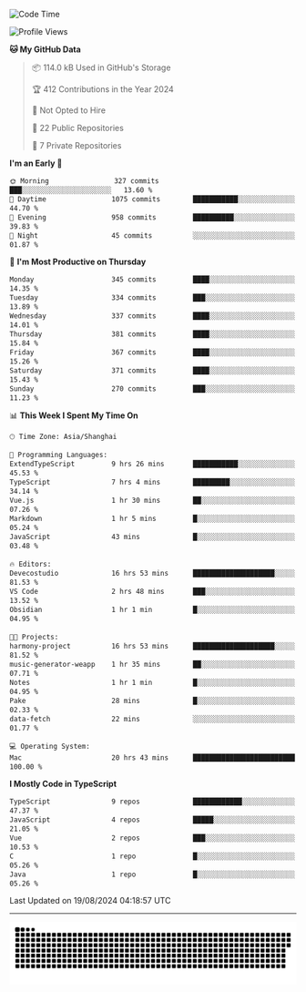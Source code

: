 <!--
<picture>
  <source
    srcset="https://github-readme-stats.vercel.app/api?username=kevinxft&show_icons=true&theme=dark"
    media="(prefers-color-scheme: dark)"
  />
  <source
    srcset="https://github-readme-stats.vercel.app/api?username=kevinxft&show_icons=true"
    media="(prefers-color-scheme: light), (prefers-color-scheme: no-preference)"
  />
  <img src="https://github-readme-stats.vercel.app/api?username=kevinxft&show_icons=true" />
</picture>
-->

<!--START_SECTION:waka-->
![Code Time](http://img.shields.io/badge/Code%20Time-2%2C481%20hrs%201%20min-blue)

![Profile Views](http://img.shields.io/badge/Profile%20Views-38-blue)

**🐱 My GitHub Data** 

> 📦 114.0 kB Used in GitHub's Storage 
 > 
> 🏆 412 Contributions in the Year 2024
 > 
> 🚫 Not Opted to Hire
 > 
> 📜 22 Public Repositories 
 > 
> 🔑 7 Private Repositories 
 > 
**I'm an Early 🐤** 

```text
🌞 Morning                327 commits         ███░░░░░░░░░░░░░░░░░░░░░░   13.60 % 
🌆 Daytime                1075 commits        ███████████░░░░░░░░░░░░░░   44.70 % 
🌃 Evening                958 commits         ██████████░░░░░░░░░░░░░░░   39.83 % 
🌙 Night                  45 commits          ░░░░░░░░░░░░░░░░░░░░░░░░░   01.87 % 
```
📅 **I'm Most Productive on Thursday** 

```text
Monday                   345 commits         ████░░░░░░░░░░░░░░░░░░░░░   14.35 % 
Tuesday                  334 commits         ███░░░░░░░░░░░░░░░░░░░░░░   13.89 % 
Wednesday                337 commits         ████░░░░░░░░░░░░░░░░░░░░░   14.01 % 
Thursday                 381 commits         ████░░░░░░░░░░░░░░░░░░░░░   15.84 % 
Friday                   367 commits         ████░░░░░░░░░░░░░░░░░░░░░   15.26 % 
Saturday                 371 commits         ████░░░░░░░░░░░░░░░░░░░░░   15.43 % 
Sunday                   270 commits         ███░░░░░░░░░░░░░░░░░░░░░░   11.23 % 
```


📊 **This Week I Spent My Time On** 

```text
🕑︎ Time Zone: Asia/Shanghai

💬 Programming Languages: 
ExtendTypeScript         9 hrs 26 mins       ███████████░░░░░░░░░░░░░░   45.53 % 
TypeScript               7 hrs 4 mins        █████████░░░░░░░░░░░░░░░░   34.14 % 
Vue.js                   1 hr 30 mins        ██░░░░░░░░░░░░░░░░░░░░░░░   07.26 % 
Markdown                 1 hr 5 mins         █░░░░░░░░░░░░░░░░░░░░░░░░   05.24 % 
JavaScript               43 mins             █░░░░░░░░░░░░░░░░░░░░░░░░   03.48 % 

🔥 Editors: 
Devecostudio             16 hrs 53 mins      ████████████████████░░░░░   81.53 % 
VS Code                  2 hrs 48 mins       ███░░░░░░░░░░░░░░░░░░░░░░   13.52 % 
Obsidian                 1 hr 1 min          █░░░░░░░░░░░░░░░░░░░░░░░░   04.95 % 

🐱‍💻 Projects: 
harmony-project          16 hrs 53 mins      ████████████████████░░░░░   81.52 % 
music-generator-weapp    1 hr 35 mins        ██░░░░░░░░░░░░░░░░░░░░░░░   07.71 % 
Notes                    1 hr 1 min          █░░░░░░░░░░░░░░░░░░░░░░░░   04.95 % 
Pake                     28 mins             █░░░░░░░░░░░░░░░░░░░░░░░░   02.33 % 
data-fetch               22 mins             ░░░░░░░░░░░░░░░░░░░░░░░░░   01.77 % 

💻 Operating System: 
Mac                      20 hrs 43 mins      █████████████████████████   100.00 % 
```

**I Mostly Code in TypeScript** 

```text
TypeScript               9 repos             ████████████░░░░░░░░░░░░░   47.37 % 
JavaScript               4 repos             █████░░░░░░░░░░░░░░░░░░░░   21.05 % 
Vue                      2 repos             ███░░░░░░░░░░░░░░░░░░░░░░   10.53 % 
C                        1 repo              █░░░░░░░░░░░░░░░░░░░░░░░░   05.26 % 
Java                     1 repo              █░░░░░░░░░░░░░░░░░░░░░░░░   05.26 % 
```




 Last Updated on 19/08/2024 04:18:57 UTC
<!--END_SECTION:waka-->

---

<picture>
  <source media="(prefers-color-scheme: dark)" srcset="https://raw.githubusercontent.com/kevinxft/kevinxft/output/github-contribution-grid-snake-dark.svg">
  <source media="(prefers-color-scheme: light)" srcset="https://raw.githubusercontent.com/kevinxft/kevinxft/output/github-contribution-grid-snake.svg">
  <img alt="github contribution grid snake animation" src="https://raw.githubusercontent.com/kevinxft/kevinxft/output/github-contribution-grid-snake.svg">
</picture>